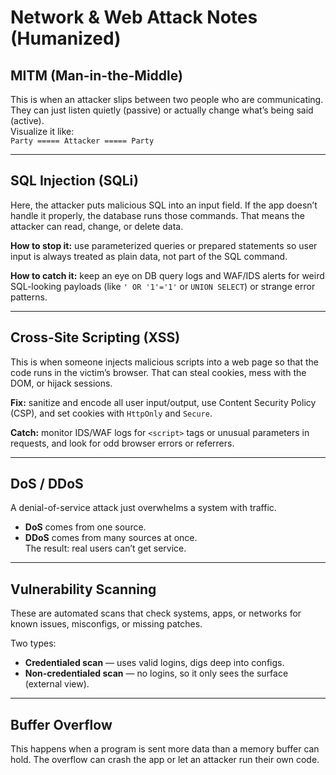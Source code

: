 # Network & Web Attack Notes (Humanized)

## MITM (Man-in-the-Middle)
This is when an attacker slips between two people who are communicating. They can just listen quietly (passive) or actually change what’s being said (active).  
Visualize it like:  
`Party ===== Attacker ===== Party`

---

## SQL Injection (SQLi)
Here, the attacker puts malicious SQL into an input field. If the app doesn’t handle it properly, the database runs those commands. That means the attacker can read, change, or delete data.  

**How to stop it:** use parameterized queries or prepared statements so user input is always treated as plain data, not part of the SQL command.  

**How to catch it:** keep an eye on DB query logs and WAF/IDS alerts for weird SQL-looking payloads (like `' OR '1'='1'` or `UNION SELECT`) or strange error patterns.

---

## Cross-Site Scripting (XSS)
This is when someone injects malicious scripts into a web page so that the code runs in the victim’s browser. That can steal cookies, mess with the DOM, or hijack sessions.  

**Fix:** sanitize and encode all user input/output, use Content Security Policy (CSP), and set cookies with `HttpOnly` and `Secure`.  

**Catch:** monitor IDS/WAF logs for `<script>` tags or unusual parameters in requests, and look for odd browser errors or referrers.

---

## DoS / DDoS
A denial-of-service attack just overwhelms a system with traffic.  
- **DoS** comes from one source.  
- **DDoS** comes from many sources at once.  
The result: real users can’t get service.

---

## Vulnerability Scanning
These are automated scans that check systems, apps, or networks for known issues, misconfigs, or missing patches.  

Two types:  
- **Credentialed scan** — uses valid logins, digs deep into configs.  
- **Non-credentialed scan** — no logins, so it only sees the surface (external view).

---

## Buffer Overflow
This happens when a program is sent more data than a memory buffer can hold. The overflow can crash the app or let an attacker run their own code.
